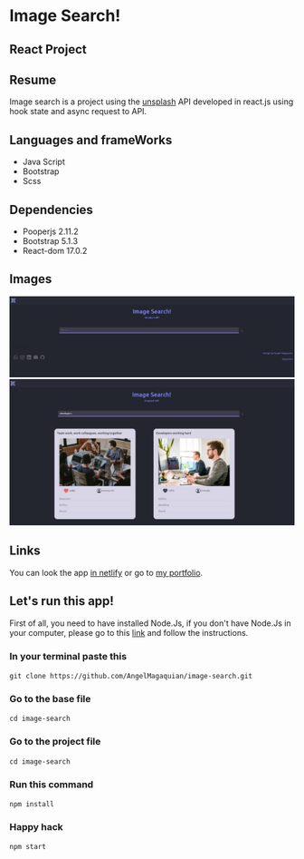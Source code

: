 # Image Search! 

## React Project

## Resume

Image search is a project using the [unsplash](https://unsplash.com/developers) API developed in react.js using hook state and async request to API.

## Languages and frameWorks

* Java Script
* Bootstrap
* Scss

## Dependencies

* Pooperjs 2.11.2
* Bootstrap 5.1.3
* React-dom 17.0.2

## Images

![This is a sample.](/image-search/src/assets/screenShoot1.png "This is a sample.")
![This is a sample.](/image-search/src/assets/screenShoot2.png "This is a sample.")

## Links

You can look the app [in netlify](https://festive-hawking-0eafc9.netlify.app/) or go to [my portfolio](https://unruffled-brahmagupta-3ab98e.netlify.app/).


## Let's run this app!

First of all, you need to have installed Node.Js, if you don't have Node.Js in your computer, please go to this [link](https://nodejs.org/en/) and follow the instructions.

### In your terminal paste this
```
git clone https://github.com/AngelMagaquian/image-search.git
```

### Go to the base file
```
cd image-search
```

### Go to the project file
```
cd image-search
```
### Run this command
```
npm install
```

### Happy hack

```
npm start
```
